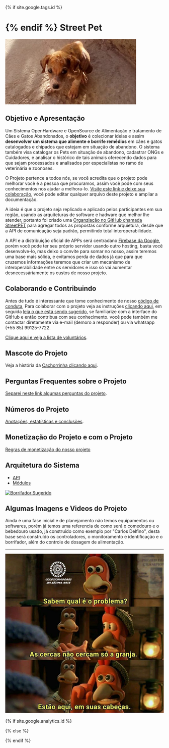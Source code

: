 {% if site.google.tags.id %} 
<!-- Google Tag Manager -->
<script>(function(w,d,s,l,i){w[l]=w[l]||[];w[l].push({'gtm.start':
new Date().getTime(),event:'gtm.js'});var f=d.getElementsByTagName(s)[0],
j=d.createElement(s),dl=l!='dataLayer'?'&l='+l:'';j.async=true;j.src=
'https://www.googletagmanager.com/gtm.js?id='+i+dl;f.parentNode.insertBefore(j,f);
})(window,document,'script','dataLayer','{{ site.google.tags.id }}');</script>
<!-- End Google Tag Manager -->
<!-- Google Tag Manager (noscript) -->
<noscript><iframe src="https://www.googletagmanager.com/ns.html?id={{ site.google.tags.id }}"
height="0" width="0" style="display:none;visibility:hidden"></iframe></noscript>
<!-- End Google Tag Manager (noscript) -->
{% endif %}
Street Pet
==========

![Mascote](./streetpet.jpg)

## Objetivo e Apresentação

Um Sistema OpenHardware e OpenSource de Alimentação e tratamento de Cães e Gatos Abandonados, o **objetivo** é colecionar ideias e assim  **desenvolver um sistema que alimente e borrife remêdios** em cães e gatos catalogados e chipados que estejam em situação de abandono. O sistema também visa catalogar os Pets em situação de abandono, cadastrar ONGs e Cuidadores, e analisar o histórico de tais animais oferecendo dados para que sejam processados e analisados por especialistas no ramo de veterinária e zoonoses.

O Projeto pertence a todos nós, se você acredita que o projeto pode melhorar você é a pessoa que procuramos, assim você pode com seus conhecimentos nos ajudar a melhora-lo. [Visite este link e deixe sua colaboração](http://bit.ly/streetpet_sugestoes), você pode editar qualquer arquivo deste projeto e ampliar a documentação.

A ideia é que o projeto seja replicado e aplicado pelos participantes em sua região, usando as arquiteturas de software e hadware que melhor lhe atender, portanto foi criado uma [Organziação no GitHub chamada StreetPET](http://bit.ly/streetpet_org_oficial) para agregar todos as propostas conforme arquietura, desde que a API de comunicação seja padrão, permitindo total interoperabilidade.

A API e a distribuição oficial de APPs será centradano [Firebase da Google](http://bit.ly/streetpet_web_app), porém você pode ter seu próprio servidor usando outro hosting, basta você desenvolve-lo, mas deixo o convite para somar no nosso, assim teremos uma base mais sólida, e evitamos perda de dados já que para que cruzemos informações teremos que criar um mecanismo de interoperabilidade entre os servidores e isso só vai aumentar desnecessáriamente os custos de nosso projeto.

## Colaborando e Contribuindo

Antes de tudo é interessante que tome conhecimento de nosso [código de conduta](./codigodeconduta), Para colaborar com o projeto veja as instruções [clicando aqui](./CONTRIBUTING), em seguida [leia o que está sendo sugerido](http://bit.ly/streetpet_sugestoes), se familiarize com a interface do GitHub e então contribua com seu conhecimento. você pode também me contactar diretamente via e-mail (demoro a responder) ou via whatsapp (+55 85) 99125-7722.

[Clique aqui e veja a lista de voluntários](./voluntarios.md).

## Mascote do Projeto

Veja a história da [Cachorrinha clicando aqui](http://carlosdelfino.eti.br/projetos/StreetPet/).

## Perguntas Frequentes sobre o Projeto

[Separei neste link algumas perguntas do projeto](./FAQ.md).

## Números do Projeto

[Anotações, estatísticas e conclusões](./numeros.md).

## Monetização do Projeto e com o Projeto

[Regras de monetização do nosso projeto](./monetizacao.md)

## Arquitetura do Sistema

* [API](./API.md)
* [Módulos](./modulos.md)

[![Borrifador Sugerido](motor-bomba-diafragma-30w-12v-25-ah-pulverizador-eletrico.jpg)](https://produto.mercadolivre.com.br/MLB-868267937-motor-bomba-diafragma-12v-22ah-80-psi-pulverizador-eletrico-_JM?quantity=1#reco_item_pos=2&reco_backend=machinalis-seller-items&reco_backend_type=low_level&reco_client=vip-seller_items-above&reco_id=5875c740-a0b0-4bf1-a229-980914c14690)

## Algumas Imagens e Videos do Projeto

Ainda é uma fase inicial e de planejamento não temos equipamentos ou softwares, porém já temos uma referencia de como será o comedouro e o bebedouro usado, já construído como exemplo por "Carlos Delfino", desta base será construído os controladores, o monitoramento e identificação e o borrifador, além do controle de dosagem de alimentação.
 

------------------------------------

![Onde estão as cercas?](./images/onde_estao_as_cercas.jpg)

{% if site.google.analytics.id %} 
<!-- google analytics -->
<script async src="https://www.googletagmanager.com/gtag/js?id={{ site.google.analytics.id }}"></script>
<script>
  window.dataLayer = window.dataLayer || [];
  function gtag(){dataLayer.push(arguments);}
  gtag('js', new Date());
  gtag('config', '{{ site.google.analytics.id }}');
</script>
<!-- fim google analytics -->
{% else %}
<!-- sem google analytics -->
{% endif %}
